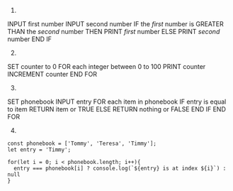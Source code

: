 1.
INPUT first number
INPUT second number
IF the *first* number is GREATER THAN the *second* number THEN
  PRINT *first* number
ELSE
  PRINT *second* number
END IF

2.
SET counter to 0
FOR each integer between 0 to 100
  PRINT counter
  INCREMENT counter
END FOR

3.
SET phonebook
INPUT entry
FOR each item in phonebook
  IF entry is equal to item
    RETURN item or TRUE
  ELSE
    RETURN nothing or FALSE
  END IF
END FOR

4.
```
const phonebook = ['Tommy', 'Teresa', 'Timmy'];
let entry = 'Timmy';

for(let i = 0; i < phonebook.length; i++){
  entry === phonebook[i] ? console.log(`${entry} is at index ${i}`) : null
}
```
